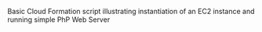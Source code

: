 
Basic Cloud Formation script illustrating instantiation of an EC2 instance and running simple PhP Web Server 


